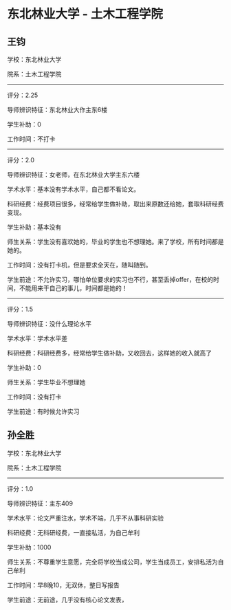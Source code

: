 # 东北林业大学 - 土木工程学院

## 王钧

学校：东北林业大学

院系：土木工程学院

* * *

评分：2.25

导师辨识特征：东北林业大作主东6楼

学生补助：0

工作时间：不打卡

* * *

评分：2.0

导师辨识特征：女老师，在东北林业大学主东六楼

学术水平：基本没有学术水平，自己都不看论文。

科研经费：经费项目很多，经常给学生做补助，取出来原数还给她，套取科研经费变现。

学生补助：基本没有

师生关系：学生没有喜欢她的，毕业的学生也不想理她。来了学校，所有时间都是她的。

工作时间：没有打卡机，但是要求全天在，随叫随到。

学生前途：不允许实习，哪怕单位要求的实习也不行，甚至丢掉offer，在校的时间，不能用来干自己的事儿，时间都是她的！

* * *

评分：1.5

导师辨识特征：没什么理论水平

学术水平：学术水平差

科研经费：科研经费多，经常给学生做补助，又收回去，这样她的收入就高了

学生补助：0

师生关系：学生毕业不想理她

工作时间：没有打卡

学生前途：有时候允许实习

## 孙全胜

学校：东北林业大学

院系：土木工程学院

* * *

评分：1.0

导师辨识特征：主东409

学术水平：论文严重注水，学术不端，几乎不从事科研实验

科研经费：无科研经费，一直接私活，为自己牟利

学生补助：1000

师生关系：不尊重学生意愿，完全将学校当成公司，学生当成员工，安排私活为自己牟利

工作时间：早8晚10，无双休，整日写报告

学生前途：无前途，几乎没有核心论文发表，